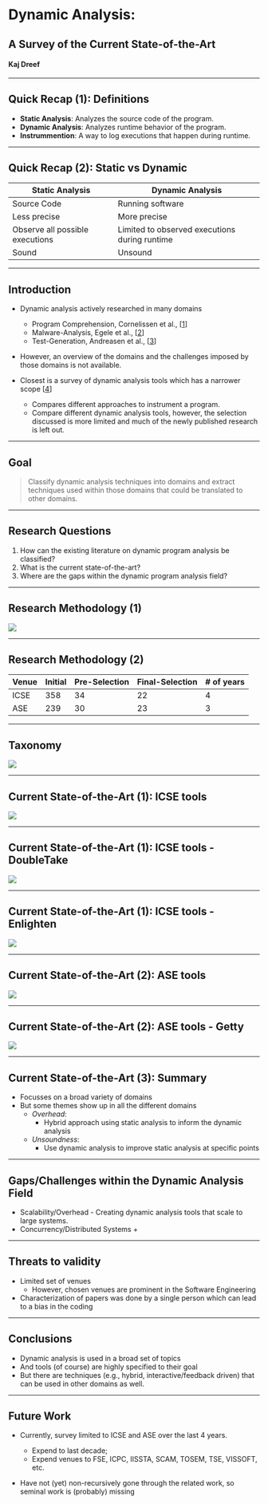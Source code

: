 # Dynamic Analysis: 
## A Survey of the Current State-of-the-Art
#### Kaj Dreef

----

## Quick Recap (1): Definitions

+ **Static Analysis**: Analyzes the source code of the program.
+ **Dynamic Analysis**: Analyzes runtime behavior of the program.
+ **Instrummention**: A way to log executions that happen during runtime.

----

## Quick Recap (2): Static vs Dynamic

| **Static Analysis**             | **Dynamic Analysis**                          |
|---------------------------------|-----------------------------------------------|
| Source Code                     | Running software                              |
| Less precise                    | More precise                                  |
| Observe all possible executions | Limited to observed executions during runtime |
| Sound                           | Unsound                                       |

----

## Introduction

+ Dynamic analysis actively researched in many domains
    + Program Comprehension, Cornelissen et al., [[1](https://www.researchgate.net/profile/Leon_Moonen/publication/224401954_A_Systematic_Survey_of_Program_Comprehension_through_Dynamic_Analysis/links/0912f50a365289ecd7000000.pdf)]
    + Malware-Analysis, Egele et al., [[2](https://sites.cs.ucsb.edu/~chris/research/doc/acmsurvey12_dynamic.pdf)]
    + Test-Generation, Andreasen et al., [[3](http://mp.binaervarianz.de/js_survey_2017.pdf)]

+ However, an overview of the domains and the challenges imposed by those domains is not available.

+ Closest is a survey of dynamic analysis tools which has a narrower scope [[4](https://link.springer.com/chapter/10.1007%2F978-3-319-11933-5_13)]
    + Compares different approaches to instrument a program.
    + Compare different dynamic analysis tools, however, the selection discussed is more limited and much of the newly published research is left out.


----

## Goal

> Classify dynamic analysis techniques into domains and extract techniques used within those domains that could be translated to other domains.

----

## Research Questions

1. How can the existing literature on dynamic program analysis be classified?
2. What is the current state-of-the-art?
3. Where are the gaps within the dynamic program analysis field?


----

## Research Methodology (1)

![](./img/survey_process.png)

----

## Research Methodology (2)

| **Venue** | **Initial** | **Pre-Selection**   | **Final-Selection** | **# of years** |
|-----------|-------------|---------------------|---------------------|----------------|
| ICSE      | 358         |  34                 | 22                  | 4              |
| ASE       | 239         |  30                 | 23                  | 3              |

----

## Taxonomy

![](./img/taxonomy.png)

----

## Current State-of-the-Art (1): ICSE tools

![](./img/tools-icse.png)

----

## Current State-of-the-Art (1): ICSE tools - DoubleTake

![](./img/tools-icse-doubletake.png)

----

## Current State-of-the-Art (1): ICSE tools - Enlighten

![](./img/tools-icse-enlighten.png)

----

## Current State-of-the-Art (2): ASE tools

![](./img/tools-ase.png)<!-- .element height="70%" width="70%" -->

----

## Current State-of-the-Art (2): ASE tools - Getty

![](./img/tools-ase-getty.png)<!-- .element height="70%" width="70%" -->

----

## Current State-of-the-Art (3): Summary

+ Focusses on a broad variety of domains
+ But some themes show up in all the different domains
    + *Overhead*: 
        + Hybrid approach using static analysis to inform the dynamic analysis
    + *Unsoundness*:
        + Use dynamic analysis to improve static analysis at specific points

----

## Gaps/Challenges within the Dynamic Analysis Field

+ Scalability/Overhead - Creating dynamic analysis tools that scale to large systems.
+ Concurrency/Distributed Systems
    + 

----

## Threats to validity

+ Limited set of venues
    + However, chosen venues are prominent in the Software Engineering
+ Characterization of papers was done by a single person which can lead to a bias in the coding


----

## Conclusions

+ Dynamic analysis is used in a broad set of topics
+ And tools (of course) are highly specified to their goal
+ But there are techniques (e.g., hybrid, interactive/feedback driven) that can be used in other domains as well.

----

## Future Work

+ Currently, survey limited to ICSE and ASE over the last 4 years.
    + Expend to last decade;
    + Expend venues to FSE, ICPC, IISSTA, SCAM, TOSEM, TSE, VISSOFT, etc.

+ Have not (yet) non-recursively gone through the related work, so seminal work is (probably) missing